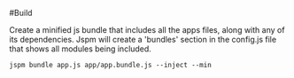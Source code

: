 #Build

Create a minified js bundle that includes all the apps files, along with any of its dependencies.
Jspm will create a 'bundles' section in the config.js file that shows all modules being included.

    jspm bundle app.js app/app.bundle.js --inject --min